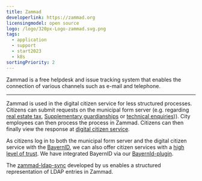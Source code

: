 ```yaml
---
title: Zammad
developerlink: https://zammad.org
licensingmodel: open source
logo: /logo/320px-Logo-zammad.svg.png
tags:
  - application
  - support
  - start2023
  - k8s
sortingPriority: 2
---
```


Zammad is a free helpdesk and issue tracking system that enables the connection of various channels such as e-mail and telephone.

---

Zammad is used in the digital citizen service for less structured processes.
Citizens can submit requests on the municipal form server (e.g. regarding [real estate tax](https://service.muenchen.de/intelliform/forms/01/10/10/kontaktformular_grundsteuer/index), [Supplementary guardianships](https://service.muenchen.de/intelliform/forms/01/03/03/erhebungsbogen_ergaenzungspflegschaften/index) or [technical enquiries](https://service.muenchen.de/intelliform/forms/01/01/01/supportformular/index))).
City employees can then process the process in Zammad.
Citizens can then finally view the response at [digital citizen service](https://stadt.muenchen.de/buergerservice/anliegen/detailAnliegen.html).

As citizens log in to both the municipal form server and the digital citizen service with the [BayernID](https://id.bayernportal.de/de/), we can also offer citizen services with a [high level of trust](https://www.bsi.bund.de/DE/Themen/Oeffentliche-Verwaltung/eIDAS-Verordnung/Elektronische-Identifizierung/elektronische-identifizierung_node.html).
We have integrated BayernID via our [BayernId-plugin](./bayernid-plugin.html).

The [zammad-ldap-sync](https://github.com/it-at-m/zammad-ldap-sync) developed by us enables a structured representation of LDAP entries in Zammad.

